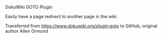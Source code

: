 DokuWiki GOTO Plugin

Easily have a page redirect to another page in the wiki

Transferred from https://www.dokuwiki.org/plugin:goto to GitHub, original author Allen Ormond

